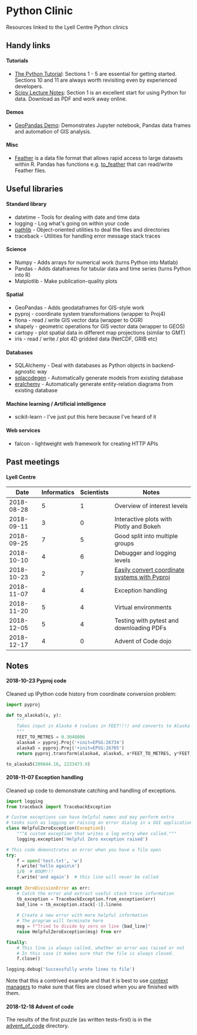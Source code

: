 # Python Clinic

Resources linked to the Lyell Centre Python clinics

## Handy links

#### Tutorials

+ [The Python Tutorial](https://docs.python.org/3/tutorial/): Sections
  1 - 5 are essential for getting started. Sections 10 and 11 are always worth
revisiting even by experienced developers.
+ [Scipy Lecture Notes](https://www.scipy-lectures.org/): Section 1 is an
  excellent start for using Python for data. Download as PDF and work away
online.

#### Demos

+ [GeoPandas Demo](https://github.com/BritishGeologicalSurvey/geopandas-demo):
  Demonstrates Jupyter notebook, Pandas data frames and automation of GIS
analysis.

#### Misc

+ [Feather](https://blog.rstudio.com/2016/03/29/feather/) is a data file format
  that allows rapid access to large datasets within R. Pandas has functions
e.g.
[to_feather](https://pandas.pydata.org/pandas-docs/stable/generated/pandas.DataFrame.to_feather.html)
that can read/write Feather files.

## Useful libraries

#### Standard library

+ datetime - Tools for dealing with date and time data
+ logging - Log what's going on within your code
+ [pathlib](https://realpython.com/python-pathlib/) - Object-oriented utilities to deal the files and directories
+ traceback - Utilities for handling error message stack traces

#### Science

+ Numpy - Adds arrays for numerical work (turns Python into Matlab)
+ Pandas - Adds dataframes for tabular data and time series (turns Python into
  R)
+ Matplotlib - Make publication-quality plots

#### Spatial

+ GeoPandas - Adds geodataframes for GIS-style work
+ pyproj - coordinate system transformations (wrapper to Proj4)
+ fiona - read / write GIS vector data (wrapper to OGR)
+ shapely - geometric operations for GIS vector data (wrapper to GEOS)
+ cartopy - plot spatial data in different map projections (similar to GMT)
+ iris - read / write / plot 4D gridded data (NetCDF, GRIB etc)

#### Databases

+ SQLAlchemy - Deal with databases as Python objects in backend-agnostic way
+ [sqlacodegen](https://github.com/agronholm/sqlacodegen) - Automatically generate models from existing database
+ [eralchemy](https://github.com/Alexis-benoist/eralchemy) - Automatically generate entity-relation diagrams from existing database

#### Machine learning / Artificial intelligence

+ scikit-learn - I've just put this here because I've heard of it

#### Web services

+ falcon - lightweight web framework for creating HTTP APIs


## Past meetings

#### Lyell Centre

Date | Informatics | Scientists | Notes
---- | ----------- | ---------- | -----
2018-08-28 | 5 | 1 | Overview of interest levels
2018-09-11 | 3 | 0 | Interactive plots with Plotly and Bokeh
2018-09-25 | 7 | 5 | Good split into multiple groups
2018-10-10 | 4 | 6 | Debugger and logging levels
2018-10-23 | 2 | 7 | [Easily convert coordinate systems with Pyproj](http://all-geo.org/volcan01010/2012/11/change-coordinates-with-pyproj/)
2018-11-07 | 4 | 4 | Exception handling
2018-11-20 | 5 | 4 | Virtual environments
2018-12-05 | 5 | 4 | Testing with pytest and downloading PDFs
2018-12-17 | 4 | 0 | Advent of Code dojo

## Notes

#### 2018-10-23 Pyproj code

Cleaned up IPython code history from coordinate conversion problem:

```python
import pyproj

def to_alaska5(x, y):
    """
    Takes input in Alaska 4 (values in FEET!!!) and converts to Alaska 5.
    """
    FEET_TO_METRES = 0.3048006
    alaska4 = pyproj.Proj('+init=EPSG:26734')
    alaska5 = pyproj.Proj('+init=EPSG:26705')
    return pyproj.transform(alaska4, alaska5, x*FEET_TO_METRES, y*FEET_TO_METRES)

to_alaska5(209844.16, 2233473.9)
```

#### 2018-11-07 Exception handling

Cleaned up code to demonstrate catching and handling of exceptions.

```python
import logging
from traceback import TracebackException

# Custom exceptions can have helpful names and may perform extra
# tasks such as logging or raising an error dialog in a GUI application.
class HelpfulZeroException(Exception):
    """A custom exception that writes a log entry when called."""
    logging.exception('Helpful Zero exception raised')

# This code demonstrates an error when you have a file open
try:
    f = open('test.txt', 'w')
    f.write('hello again\n')
    1/0  # BOOM!!!
    f.write('and again')  # this line will never be called
    
except ZeroDivisionError as err:
    # Catch the error and extract useful stack trace information
    tb_exception = TracebackException.from_exception(err)
    bad_line = tb_exception.stack[-1].lineno
    
    # Create a new error with more helpful information
    # The program will terminate here
    msg = f"Tried to divide by zero on line {bad_line}"
    raise HelpfulZeroException(msg) from err

finally:
    # This line is always called, whether an error was raised or not
    # In this case it makes sure that the file is always closed.
    f.close()

logging.debug('Successfully wrote lines to file')
```

Note that this a contrived example and that it is best to use [context managers](https://jeffknupp.com/blog/2016/03/07/python-with-context-managers/) to make sure that files are closed when you are finished with them.


#### 2018-12-18 Advent of code

The results of the first puzzle (as written tests-first) is in the
[advent_of_code](advent_of_code) directory.
